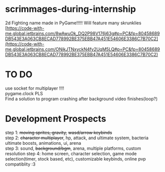 # scrimmages-during-internship
2d Fighting name made in PyGame!!!!!
Will feature many skrunklies
[https://code-with-me.global.jetbrains.com/8wAwuOk_DQ2P98V176j63g#p=PC&fp=80458689DB543E3A063CB8ECAD778992BE375EBB47A451E54606E3386C7B70C2](https://code-with-me.global.jetbrains.com/ONikJTNxyckN4fv2UqM5LQ#p=PC&fp=80458689DB543E3A063CB8ECAD778992BE375EBB47A451E54606E3386C7B70C2)
# TO DO
use socket for multiplayer !!!!  
pygame.clock PLS  
Find a solution to program crashing after background video finishes(loop?)



# Development Prospects
step 1: ~~moving sprites, gravity,~~ ~~wasd/arrow keybinds~~  
step 2: ~~character multiplayer~~, hp, attack, and ultimate system, bacteria ultimate boosts, animations, ui, arena  
step 3: sound, ~~background/bgm~~, arena, multiple platforms, custom resolution
step 4: home screen, character selection, game mode selection(timer, stock based, etc), customizable keybinds, online pvp compatiblity :3
